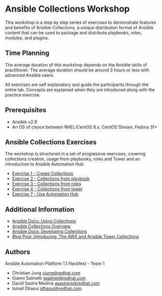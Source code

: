 # Ansible Collections Workshop

This workshop is a step by step series of exercises to demonstrate
features and benefits of Ansible Collections, a unique distribution
format of Ansible content that can be used to package and distribute
playbooks, roles, modules, and plugins.

## Time Planning
The average duration of this workshop depends on the Ansible skills of
practitioner. The average duration should be around 3 hours or less with
advanced Ansible users.

All exercises are self explanatory and guide the participants through the entire lab.
Concepts are explained when they are introduced along with the practice exercise.

## Prerequisites
- Ansible v2.9
- An OS of choice between RHEL/CentOS 8.x, CentOS Stream, Fedora 31+

## Ansible Collections Exercises
The workshop is structured in a set of progressive exercises, covering collections creation,
usage from playbooks, roles and Tower and an introduction to Ansible Automation Hub.

- [Exercise 1 - Create Collections](./1-create-collections)
- [Exercise 2 - Collections from playbook](./2-collections-from-playbook)
- [Exercise 3 - Collections from roles](./3-collections-from-roles)
- [Exercise 4 - Collections from tower](./4-collections-from-tower)
- [Exercise 7 - Use Automation Hub](./7-use-automation-hub)

## Additional Information
- [Ansible Docs: Using Collections](https://docs.ansible.com/ansible/latest/user_guide/collections_using.html)
- [Ansible Collections Overview](https://github.com/ansible-collections/overview)
- [Ansible Docs: Developing Collections](https://docs.ansible.com/ansible/devel/dev_guide/developing_collections.html)
- [Blog Post: Introducing: The AWX and Ansible Tower Collections](https://www.ansible.com/blog/introducing-the-awx-collection)

## Authors
Ansible Automation Platform 1.1 Hackfest - Team 1
- Christian Jung <cjung@redhat.com>
- Gianni Salinetti <gsalinet@redhat.com>
- David Sastre Medina <asastrem@redhat.com>
- Ismail Dhaoui <idhaoui@redhat.com>
